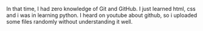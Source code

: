 In that time, I had zero knowledge of Git and GitHub. I just learned html, css and i was in learning python. I heard on youtube about github, so i uploaded some files randomly without understanding it well.
